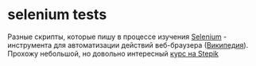 
# selenium tests

Разные скрипты, которые пишу в процессе изучения [Selenium](https://www.selenium.dev/) - инструмента для автоматизации действий веб-браузера ([Википедия](https://ru.wikipedia.org/wiki/Selenium)).  
Прохожу небольшой, но довольно интересный [курс на Stepik](https://stepik.org/course/575/)


